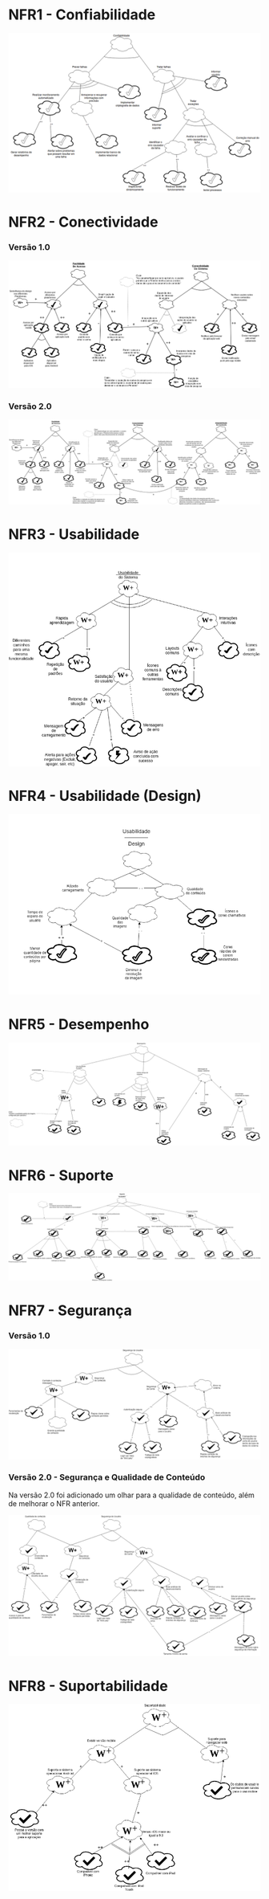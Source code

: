 # NFR1 - Confiabilidade

![](img/NFR-confiabilidade.png)

# NFR2 - Conectividade

### Versão 1.0
![](img/NFR_Conectividade.png)

### Versão 2.0
![](img/NFR_Adaptabilidade.png)

# NFR3 - Usabilidade

![](img/NFR-Usabilidade.png)

# NFR4 - Usabilidade (Design)
![](img/NFR-Design.png)

# NFR5 - Desempenho

![](img/NFR_desempenho.png)

# NFR6 - Suporte

![](img/NFR-suporte.png)

# NFR7 - Segurança

### Versão 1.0
![](img/NFR_Seguranca.png)

### Versão 2.0 - Segurança e Qualidade de Conteúdo

Na versão 2.0 foi adicionado um olhar para a qualidade de conteúdo, além de melhorar o NFR anterior.

![](img/NFR_seguranca_V2.png)

# NFR8 - Suportabilidade

![](img/NFR_Suportabilidade.png)
